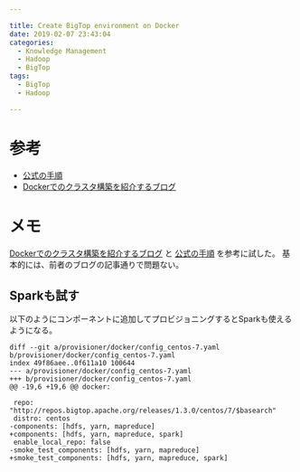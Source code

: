 ```yaml
---

title: Create BigTop environment on Docker
date: 2019-02-07 23:43:04
categories:
  - Knowledge Management
  - Hadoop
  - BigTop
tags:
  - BigTop
  - Hadoop

---
```


# 参考

* [公式の手順]
* [Dockerでのクラスタ構築を紹介するブログ]

[公式の手順]: https://github.com/apache/bigtop/tree/master/provisioner/docker 
[Dockerでのクラスタ構築を紹介するブログ]: https://qiita.com/sekikn/items/18954e9b302c38eb5b55

# メモ

[Dockerでのクラスタ構築を紹介するブログ] と [公式の手順] を参考に試した。
基本的には、前者のブログの記事通りで問題ない。

## Sparkも試す

以下のようにコンポーネントに追加してプロビジョニングするとSparkも使えるようになる。

```
diff --git a/provisioner/docker/config_centos-7.yaml b/provisioner/docker/config_centos-7.yaml
index 49f86aee..0f611a10 100644
--- a/provisioner/docker/config_centos-7.yaml
+++ b/provisioner/docker/config_centos-7.yaml
@@ -19,6 +19,6 @@ docker:

 repo: "http://repos.bigtop.apache.org/releases/1.3.0/centos/7/$basearch"
 distro: centos
-components: [hdfs, yarn, mapreduce]
+components: [hdfs, yarn, mapreduce, spark]
 enable_local_repo: false
-smoke_test_components: [hdfs, yarn, mapreduce]
+smoke_test_components: [hdfs, yarn, mapreduce, spark]
```
